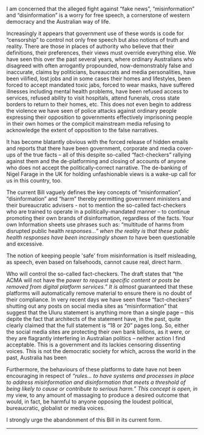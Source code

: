 I am concerned that the alleged fight against “fake news”, “misinformation” and “disinformation” is
a worry for free speech, a cornerstone of western democracy and the Australian way of life.

Increasingly it appears that government use of these words is code for “censorship” to control not
only free speech but also notions of truth and reality. There are those in places of authority who
believe that their definitions, their preferences, their views must override everything else. We have
seen this over the past several years, where ordinary Australians who disagreed with often
arrogantly propounded, now-demonstrably false and inaccurate, claims by politicians, bureaucrats
and media personalities, have been vilified, lost jobs and in some cases their homes and lifestyles,
been forced to accept mandated toxic jabs, forced to wear masks, have suffered illnesses including
mental health problems, have been refused access to services, refused ability to visit hospitals,
attend funerals, cross state borders to return to their homes, etc. This does not even begin to address
the violence we have seen of police attacks against ordinary people expressing their opposition to
governments effectively imprisoning people in their own homes or the complicit mainstream media
refusing to acknowledge the extent of opposition to the false narratives.

It has become blatantly obvious with the forced release of hidden emails and reports that there have
been government, corporate and media cover-ups of the true facts – all of this despite so-called
“fact-checkers” rallying against them and the de-platforming and closing of accounts of anyone
who does not accept the politically-correct narrative. The de-banking of Nigel Farage in the UK for
holding unfashionable views is a wake-up call for us in this country, too.

The current Bill vaguely defines the key concepts of “misinformation”, “disinformation” and
“harm” thereby permitting government ministers and their bureaucratic advisers - not to mention
the so-called fact-checkers who are trained to operate in a politically-mandated manner – to
continue promoting their own brands of disinformation, regardless of the facts. Your own
Information sheets use phrases such as: “multitude of harms from disrupted public health
_responses…” when the reality is that these public health responses have been increasingly shown to_
have been questionable and excessive.

The notion of keeping people 'safe' from misinformation is itself misleading, as speech, even based
on falsehoods, cannot cause real, direct harm.

Who will control the so-called fact-checkers. The draft states that “the ACMA will not have the
_power to request specific content or posts be removed from digital platform services.” It is almost_
guaranteed that these platforms will automatically remove material to ensure there is no doubt of
their compliance. In very recent days we have seen these “fact-checkers” shutting out any posts on
social media sites as “misinformation” that suggest that the Uluru statement is anything more than a
single page – this depite the fact that architects of the statement have, in the past, quite clearly
claimed that the full statement is “18 or 20” pages long. So, either the social media sites are
protecting their own bank billions, as it were, or they are flagrantly interfering in Australian politics
– neither action I find acceptable. This is a government and its lackies censoring dissenting voices.
This is not the democratic society for which, across the world in the past, Australia has been

Furthermore, the behaviours of these platforms to date have not been encouraging in respect of
_“rules… to have systems and processes in place to address misinformation and disinformation that_
_meets a threshold of being likely to cause or contribute to serious harm.” This concept is open, in_
my view, to any amount of massaging to produce a desired outcome that would, in fact, be harmful
to anyone opposing the loudest political, bureaucratic, globalist or media voices.

I strongly urge the abandonment of this Bill in its current form.


-----

